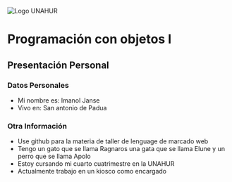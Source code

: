![Logo UNAHUR](./UNAHUR.png)

# Programación con objetos I
## Presentación Personal

### Datos Personales
- Mi nombre es: Imanol Janse  
- Vivo en: San antonio de Padua


### Otra Información
- Use github para la materia de taller de lenguage de marcado web
- Tengo un gato que se llama Ragnaros una gata que se llama Elune y un perro que se llama Apolo
- Estoy cursando mi cuarto cuatrimestre en la UNAHUR
- Actualmente trabajo en un kiosco como encargado
